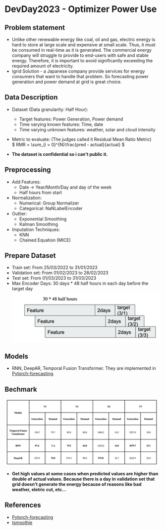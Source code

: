 # DevDay2023 - Optimizer Power Use
## Problem statement
- Unlike other renewable energy like coal, oil and gas, electric energy is hard to store at large scale and expensive at small scale. Thus, it must be consumed in real-time as it is generated. The commercial energy company will struggle to provide to end-users with safe and stable energy. Therefore, it is important to avoid significantly exceeding the required amount of electricity.
- Igrid Solution - a Japanese company provide services for energy consumers that want to handle that problem. So forecasting power generation and power demand at grid is great choice.
## Data Description
- Dataset (Data granularity: Half Hour):
    - Target features: Power Generation, Power demand
    - Time varying known features: Time, date
    - Time varying unknown features: weather, solar and cloud intensity

- Metric to evaluate: (The judges called it Residual Mean Ratio Metric) \
    $
        RMR = \sum_{i = 0}^{N}\frac{pred - actual}{actual}
    $

- <strong>The dataset is confidential so i can't public it.</strong>

## Preprocessing
- Add Features:
    - Date -> Year/Month/Day and day of the week
    - Half hours from start
- Normalization:
    - Numerical: Group Normalizer
    - Categorical: NaNLabelEncoder
- Outlier:
    - Exponential Smoothing
    - Kalman Smoothing
- Imputation Techniques:
    - KNN
    - Chained Equation (MICE)

## Prepare Dataset
- Train set: From 25/03/2022 to 31/01/2023
- Validation set: From 01/02/2023 to 28/02/2023
- Test set: From 01/03/2023 to 31/03/2023
- Max Encoder Days: 30 days * 48 half hours in each day before the target day
![image](./images/dataset_format.png)
## Models
- RNN, DeepAR, Temporal Fusion Transformer. They are implemented in [Pytorch-forecasting](https://pytorch-forecasting.readthedocs.io/en/stable/).
## Bechmark
![image](./images/benchmark.png)

- <strong>Get high values at some cases when predicted values are higher than double of actual values. Because there is a day in validation set that grid doesn't generate the energy because of reasons like bad weather, eletric cut, etc...</strong>

## References
- [Pytorch-forecasting](https://pytorch-forecasting.readthedocs.io/en/stable/)
- [tsmoothie](https://github.com/cerlymarco/tsmoothie)